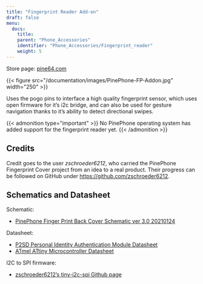 ```yaml
---
title: "Fingerprint Reader Add-on"
draft: false
menu:
  docs:
    title:
    parent: "Phone_Accessories"
    identifier: "Phone_Accessories/Fingerprint_reader"
    weight: 5
---
```


Store page: [pine64.com](https://pine64.com/product/pinephone-pinephone-pro-fingerprint-reader-add-on-case/)

{{< figure src="/documentation/images/PinePhone-FP-Addon.jpg" width="250" >}}

Uses the pogo pins to interface a high quality fingerprint sensor, which uses open firmware for it’s i2c bridge, and can also be used for gesture navigation thanks to it’s ability to detect directional swipes.

{{< admonition type="important" >}}
No PinePhone operating system has added support for the fingerprint reader yet.
{{< /admonition >}}

## Credits

Credit goes to the user _zschroeder6212_, who carried the PinePhone Fingerprint Cover project from an idea to a real product. Their progress can be followed on GitHub under https://github.com/zschroeder6212.

## Schematics and Datasheet

Schematic:

* [PinePhone Finger Print Back Cover Schematic ver 3.0 20210124](https://files.pine64.org/doc/PinePhone/Schematic_fingerprint%20driver%20board%20V3_2021-01-24.pdf)

Datasheet:

* [P2SD Personal Identity Authentication Module Datasheet](https://files.pine64.org/doc/datasheet/pinephone/Datasheet_PixelAuth_PIA_Module_P2SDS-NABL2-S05_V7.0.0.5.pdf)
* [ATmel ATtiny Microcontroller Datasheet](https://files.pine64.org/doc/datasheet/pinephone/ATmel%20ATTiny%20Microcontroller%20Datasheet.pdf)

I2C to SPI firmware:

* [zschroeder6212’s tiny-i2c-spi Github page](https://github.com/zschroeder6212/tiny-i2c-spi)
